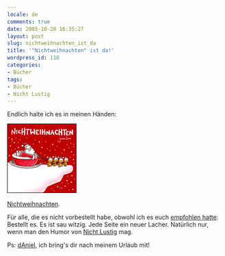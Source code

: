 ```yaml
---
locale: de
comments: true
date: 2005-10-28 16:35:27
layout: post
slug: nichtweihnachten_ist_da
title: '"Nichtweihnachten" ist da!'
wordpress_id: 118
categories:
- Bücher
tags:
- Bücher
- Nicht Lustig
---
```


Endlich halte ich es in meinen Händen: 

[![Nichweihnachten](/images/2005-10-28-nichtweihnachten_ist_da/nichtweihnachtenkl.gif)](http://www.amazon.de/exec/obidos/redirect?path=ASIN/3551786410&link_code=as2&camp=1638&tag=wannawork-21&creative=6742)

[Nichtweihnachten](http://www.amazon.de/exec/obidos/redirect?path=ASIN/3551786410&link_code=as2&camp=1638&tag=wannawork-21&creative=6742).

Für alle, die es nicht vorbestellt habe, obwohl ich es euch [empfohlen hatte](http://blog.wannawork.de/index.php/2005/07/21/neues_nicht_lustig_buch):
Bestellt es. Es ist sau witzig. Jede Seite ein neuer Lacher. Natürlich nur,
wenn man den Humor von [Nicht Lustig](http://nichtlustig.de) mag.

Ps: [dAniel](http://www.hahler.de/daniel), ich bring's dir nach meinem Urlaub
mit!

